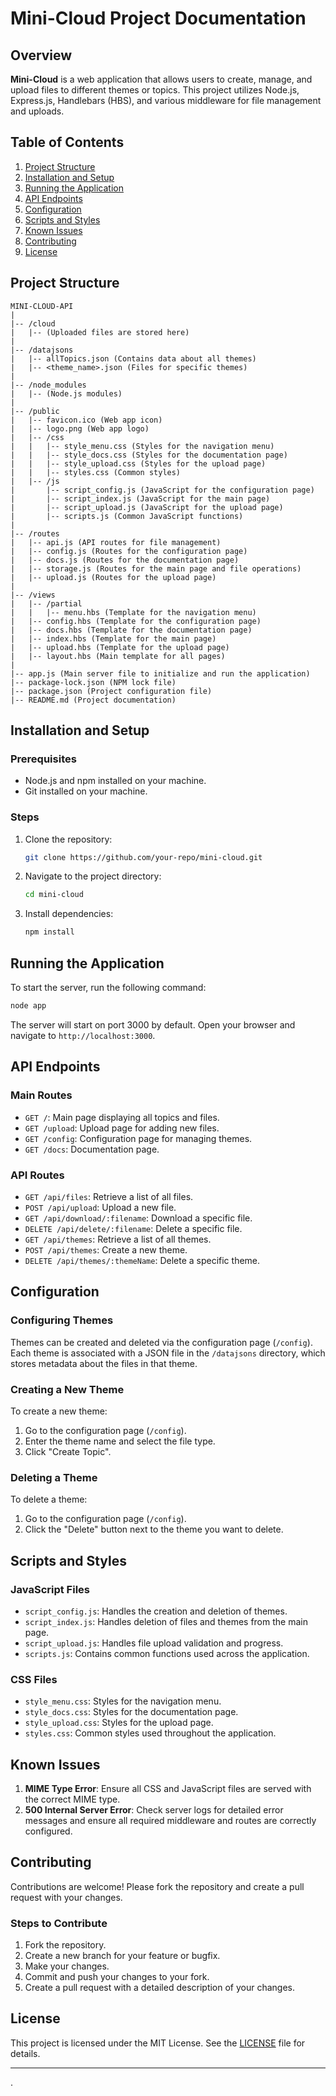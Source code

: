 # Mini-Cloud Project Documentation

## Overview

**Mini-Cloud** is a web application that allows users to create, manage, and upload files to different themes or topics. This project utilizes Node.js, Express.js, Handlebars (HBS), and various middleware for file management and uploads. 

## Table of Contents
1. [Project Structure](#project-structure)
2. [Installation and Setup](#installation-and-setup)
3. [Running the Application](#running-the-application)
4. [API Endpoints](#api-endpoints)
5. [Configuration](#configuration)
6. [Scripts and Styles](#scripts-and-styles)
7. [Known Issues](#known-issues)
8. [Contributing](#contributing)
9. [License](#license)

## Project Structure

```
MINI-CLOUD-API
|
|-- /cloud
|   |-- (Uploaded files are stored here)
|
|-- /datajsons
|   |-- allTopics.json (Contains data about all themes)
|   |-- <theme_name>.json (Files for specific themes)
|
|-- /node_modules
|   |-- (Node.js modules)
|
|-- /public
|   |-- favicon.ico (Web app icon)
|   |-- logo.png (Web app logo)
|   |-- /css
|   |   |-- style_menu.css (Styles for the navigation menu)
|   |   |-- style_docs.css (Styles for the documentation page)
|   |   |-- style_upload.css (Styles for the upload page)
|   |   |-- styles.css (Common styles)
|   |-- /js
|       |-- script_config.js (JavaScript for the configuration page)
|       |-- script_index.js (JavaScript for the main page)
|       |-- script_upload.js (JavaScript for the upload page)
|       |-- scripts.js (Common JavaScript functions)
|
|-- /routes
|   |-- api.js (API routes for file management)
|   |-- config.js (Routes for the configuration page)
|   |-- docs.js (Routes for the documentation page)
|   |-- storage.js (Routes for the main page and file operations)
|   |-- upload.js (Routes for the upload page)
|       
|-- /views
|   |-- /partial
|   |   |-- menu.hbs (Template for the navigation menu)
|   |-- config.hbs (Template for the configuration page)
|   |-- docs.hbs (Template for the documentation page)
|   |-- index.hbs (Template for the main page)
|   |-- upload.hbs (Template for the upload page)
|   |-- layout.hbs (Main template for all pages)
|
|-- app.js (Main server file to initialize and run the application)
|-- package-lock.json (NPM lock file)
|-- package.json (Project configuration file)
|-- README.md (Project documentation)
```

## Installation and Setup

### Prerequisites

- Node.js and npm installed on your machine.
- Git installed on your machine.

### Steps

1. Clone the repository:
   ```sh
   git clone https://github.com/your-repo/mini-cloud.git
   ```

2. Navigate to the project directory:
   ```sh
   cd mini-cloud
   ```

3. Install dependencies:
   ```sh
   npm install
   ```

## Running the Application

To start the server, run the following command:

```sh
node app
```

The server will start on port 3000 by default. Open your browser and navigate to `http://localhost:3000`.

## API Endpoints

### Main Routes

- `GET /`: Main page displaying all topics and files.
- `GET /upload`: Upload page for adding new files.
- `GET /config`: Configuration page for managing themes.
- `GET /docs`: Documentation page.

### API Routes

- `GET /api/files`: Retrieve a list of all files.
- `POST /api/upload`: Upload a new file.
- `GET /api/download/:filename`: Download a specific file.
- `DELETE /api/delete/:filename`: Delete a specific file.
- `GET /api/themes`: Retrieve a list of all themes.
- `POST /api/themes`: Create a new theme.
- `DELETE /api/themes/:themeName`: Delete a specific theme.

## Configuration

### Configuring Themes

Themes can be created and deleted via the configuration page (`/config`). Each theme is associated with a JSON file in the `/datajsons` directory, which stores metadata about the files in that theme.

### Creating a New Theme

To create a new theme:

1. Go to the configuration page (`/config`).
2. Enter the theme name and select the file type.
3. Click "Create Topic".

### Deleting a Theme

To delete a theme:

1. Go to the configuration page (`/config`).
2. Click the "Delete" button next to the theme you want to delete.

## Scripts and Styles

### JavaScript Files

- `script_config.js`: Handles the creation and deletion of themes.
- `script_index.js`: Handles deletion of files and themes from the main page.
- `script_upload.js`: Handles file upload validation and progress.
- `scripts.js`: Contains common functions used across the application.

### CSS Files

- `style_menu.css`: Styles for the navigation menu.
- `style_docs.css`: Styles for the documentation page.
- `style_upload.css`: Styles for the upload page.
- `styles.css`: Common styles used throughout the application.

## Known Issues

1. **MIME Type Error**: Ensure all CSS and JavaScript files are served with the correct MIME type.
2. **500 Internal Server Error**: Check server logs for detailed error messages and ensure all required middleware and routes are correctly configured.

## Contributing

Contributions are welcome! Please fork the repository and create a pull request with your changes.

### Steps to Contribute

1. Fork the repository.
2. Create a new branch for your feature or bugfix.
3. Make your changes.
4. Commit and push your changes to your fork.
5. Create a pull request with a detailed description of your changes.

## License

This project is licensed under the MIT License. See the [LICENSE](LICENSE) file for details.

---
.
